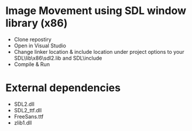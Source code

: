 # Image Movement using SDL window library (x86)

 - Clone repostiry
 - Open in Visual Studio
 - Change linker location & include location under project options to your SDL\lib\x86\sdl2.lib and SDL\include
 - Compile & Run

 # External dependencies
  - SDL2.dll
  - SDL2_ttf.dll
  - FreeSans.ttf
  - zlib1.dll
